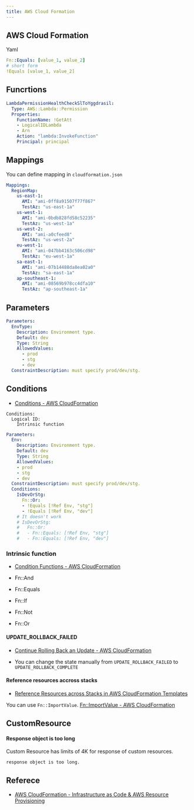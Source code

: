 ```yaml
---
title: AWS Cloud Formation
---
```


## AWS Cloud Formation

Yaml

```yaml
Fn::Equals: [value_1, value_2]
# short form
!Equals [value_1, value_2]
```

## Funcrtions

```yaml
LambdaPermissionHealthCheckSlToYggdrasil:
  Type: AWS::Lambda::Permission
  Properties:
    FunctionName: !GetAtt 
    - LogicalIDLambda
    - Arn
    Action: "lambda:InvokeFunction"
    Principal: principal
```

## Mappings
You can define mapping in `cloudformation.json`

```yaml
Mappings: 
  RegionMap: 
    us-east-1: 
      AMI: "ami-0ff8a91507f77f867"
      TestAz: "us-east-1a"
    us-west-1: 
      AMI: "ami-0bdb828fd58c52235"
      TestAz: "us-west-1a"
    us-west-2: 
      AMI: "ami-a0cfeed8"
      TestAz: "us-west-2a"
    eu-west-1: 
      AMI: "ami-047bb4163c506cd98"
      TestAz: "eu-west-1a"
    sa-east-1: 
      AMI: "ami-07b14488da8ea02a0"
      TestAz: "sa-east-1a"
    ap-southeast-1: 
      AMI: "ami-08569b978cc4dfa10"
      TestAz: "ap-southeast-1a"
```

## Parameters

```yaml
Parameters:
  EnvType:
    Description: Environment type.
    Default: dev
    Type: String
    AllowedValues:
      - prod
      - stg
      - dev
  ConstraintDescription: must specify prod/dev/stg.
```

## Conditions
- [Conditions \- AWS CloudFormation](https://docs.aws.amazon.com/AWSCloudFormation/latest/UserGuide/conditions-section-structure.html)

```
Conditions:
  Logical ID:
    Intrinsic function
```


```yaml
Parameters:
  Env:
    Description: Environment type.
    Default: dev
    Type: String
    AllowedValues:
    - prod
    - stg
    - dev
  ConstraintDescription: must specify prod/dev/stg.
  Conditions:
    IsDevOrStg:
      Fn::Or:
      - !Equals [!Ref Env, "stg"]
      - !Equals [!Ref Env, "dev"]
    # It doesn't work
    # IsDevOrStg:
    #   Fn::Or:
    #   - Fn::Equals: [!Ref Env, "stg"]
    #   - Fn::Equals: [!Ref Env, "dev"]
```

### Intrinsic function
- [Condition Functions \- AWS CloudFormation](https://docs.aws.amazon.com/AWSCloudFormation/latest/UserGuide/intrinsic-function-reference-conditions.html)

- Fn::And
- Fn::Equals
- Fn::If
- Fn::Not
- Fn::Or


#### UPDATE_ROLLBACK_FAILED
- [Continue Rolling Back an Update \- AWS CloudFormation](https://docs.aws.amazon.com/AWSCloudFormation/latest/UserGuide/using-cfn-updating-stacks-continueupdaterollback.html)

- You can change the state manually from `UPDATE_ROLLBACK_FAILED` to `UPDATE_ROLLBACK_COMPLETE`


#### Reference resources accross stacks
* [Reference Resources across Stacks in AWS CloudFormation Templates](https://aws.amazon.com/premiumsupport/knowledge-center/cloudformation-reference-resource/)

You can use `Fn::ImportValue`.
[Fn::ImportValue \- AWS CloudFormation](https://docs.aws.amazon.com/AWSCloudFormation/latest/UserGuide/intrinsic-function-reference-importvalue.html)

## CustomResource


#### Response object is too long
Custom Resource has limits of 4K for response of custom resources.

```
response object is too long.
```


## Referece
* [AWS CloudFormation - Infrastructure as Code & AWS Resource Provisioning](https://aws.amazon.com/cloudformation/)
